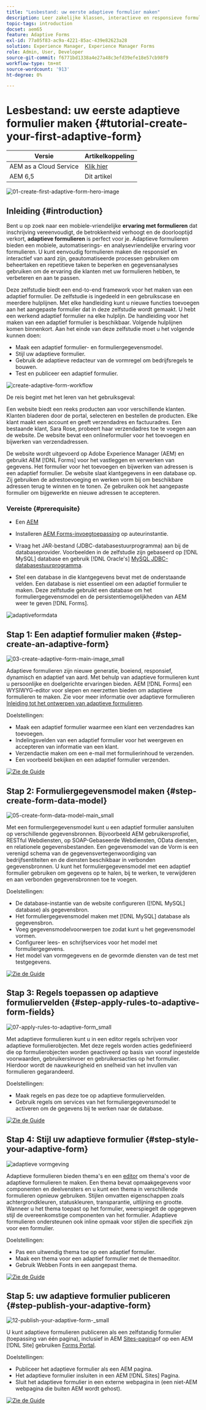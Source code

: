 ```yaml
---
title: "Lesbestand: uw eerste adaptieve formulier maken"
description: Leer zakelijke klassen, interactieve en responsieve formulieren te maken.
topic-tags: introduction
docset: aem65
feature: Adaptive Forms
exl-id: 77a05f83-ac9a-4221-85ac-439e82623a28
solution: Experience Manager, Experience Manager Forms
role: Admin, User, Developer
source-git-commit: f6771bd1338a4e27a48c3efd39efe18e57cb98f9
workflow-type: tm+mt
source-wordcount: '913'
ht-degree: 0%

---
```


# Lesbestand: uw eerste adaptieve formulier maken {#tutorial-create-your-first-adaptive-form}

| Versie | Artikelkoppeling |
| -------- | ---------------------------- |
| AEM as a Cloud Service | [Klik hier](https://experienceleague.adobe.com/docs/experience-manager-cloud-service/content/forms/adaptive-forms-authoring/authoring-adaptive-forms-foundation-components/create-an-adaptive-form-on-forms-cs/creating-adaptive-form.html) |
| AEM 6,5 | Dit artikel |


![01-create-first-adaptive-form-hero-image](assets/01-create-first-adaptive-form-hero-image.png)

## Inleiding {#introduction}

Bent u op zoek naar een mobiele-vriendelijke **ervaring met formulieren** dat inschrijving vereenvoudigt, de betrokkenheid verhoogt en de doorlooptijd verkort, **adaptieve formulieren** is perfect voor je. Adaptieve formulieren bieden een mobiele, automatiserings- en analysevriendelijke ervaring voor formulieren. U kunt eenvoudig formulieren maken die responsief en interactief van aard zijn, geautomatiseerde processen gebruiken om beheertaken en repetitieve taken te beperken en gegevensanalyses gebruiken om de ervaring die klanten met uw formulieren hebben, te verbeteren en aan te passen.

Deze zelfstudie biedt een end-to-end framework voor het maken van een adaptief formulier. De zelfstudie is ingedeeld in een gebruikscase en meerdere hulplijnen. Met elke handleiding kunt u nieuwe functies toevoegen aan het aangepaste formulier dat in deze zelfstudie wordt gemaakt. U hebt een werkend adaptief formulier na elke hulplijn. De handleiding voor het maken van een adaptief formulier is beschikbaar. Volgende hulplijnen komen binnenkort. Aan het einde van deze zelfstudie moet u het volgende kunnen doen:

* Maak een adaptief formulier- en formuliergegevensmodel.
* Stijl uw adaptieve formulier.
* Gebruik de adaptieve redacteur van de vormregel om bedrijfsregels te bouwen.
* Test en publiceer een adaptief formulier.

![create-adaptive-form-workflow](assets/create-daptive-form-workflow.png)

De reis begint met het leren van het gebruiksgeval:

Een website biedt een reeks producten aan voor verschillende klanten. Klanten bladeren door de portal, selecteren en bestellen de producten. Elke klant maakt een account en geeft verzendadres en factuuradres. Een bestaande klant, Sara Rose, probeert haar verzendadres toe te voegen aan de website. De website bevat een onlineformulier voor het toevoegen en bijwerken van verzendadressen.

De website wordt uitgevoerd op Adobe Experience Manager (AEM) en gebruikt AEM [!DNL Forms] voor het vastleggen en verwerken van gegevens. Het formulier voor het toevoegen en bijwerken van adressen is een adaptief formulier. De website slaat klantgegevens in een database op. Zij gebruiken de adrestoevoeging en werken vorm bij om beschikbare adressen terug te winnen en te tonen. Ze gebruiken ook het aangepaste formulier om bijgewerkte en nieuwe adressen te accepteren.

### Vereiste {#prerequisite}

* Een [AEM](https://experienceleague.adobe.com/docs/experience-manager-65/content/implementing/deploying/deploying/deploy.html#author-and-publish-installs)
* Installeren [AEM Forms-invoegtoepassing](../../forms/using/installing-configuring-aem-forms-osgi.md) op auteurinstantie.
* Vraag het JAR-bestand (JDBC-databasestuurprogramma) aan bij de databaseprovider. Voorbeelden in de zelfstudie zijn gebaseerd op [!DNL MySQL] database en gebruik [!DNL Oracle's] [MySQL JDBC-databasestuurprogramma](https://dev.mysql.com/downloads/connector/j/5.1.html).

* Stel een database in die klantgegevens bevat met de onderstaande velden. Een database is niet essentieel om een adaptief formulier te maken. Deze zelfstudie gebruikt een database om het formuliergegevensmodel en de persistentiemogelijkheden van AEM weer te geven [!DNL Forms].

![adaptiveformdata](assets/adaptiveformdata.png)

## Stap 1: Een adaptief formulier maken {#step-create-an-adaptive-form}

![03-create-adaptive-form-main-image_small](assets/03-create-adaptive-form-main-image_small.png)

Adaptieve formulieren zijn nieuwe generatie, boeiend, responsief, dynamisch en adaptief van aard. Met behulp van adaptieve formulieren kunt u persoonlijke en doelgerichte ervaringen bieden. AEM [!DNL Forms] een WYSIWYG-editor voor slepen en neerzetten bieden om adaptieve formulieren te maken. Zie voor meer informatie over adaptieve formulieren [Inleiding tot het ontwerpen van adaptieve formulieren](../../forms/using/introduction-forms-authoring.md).

Doelstellingen:

* Maak een adaptief formulier waarmee een klant een verzendadres kan toevoegen.
* Indelingsvelden van een adaptief formulier voor het weergeven en accepteren van informatie van een klant.
* Verzendactie maken om een e-mail met formulierinhoud te verzenden.
* Een voorbeeld bekijken en een adaptief formulier verzenden.

[![Zie de Guide](https://helpx.adobe.com/content/dam/help/en/marketing-cloud/how-to/digital-foundation/_jcr_content/main-pars/image_1250343773/see-the-guide-sm.png)](create-adaptive-form.md)

## Stap 2: Formuliergegevensmodel maken {#step-create-form-data-model}

![05-create-form-data-model-main_small](assets/05-create-form-data-model-main_small.png)

Met een formuliergegevensmodel kunt u een adaptief formulier aansluiten op verschillende gegevensbronnen. Bijvoorbeeld AEM gebruikersprofiel, RESTful Webdiensten, op SOAP-Gebaseerde Webdiensten, OData diensten, en relationele gegevensbestanden. Een gegevensmodel van de Vorm is een verenigd schema van de gegevensvertegenwoordiging van bedrijfsentiteiten en de diensten beschikbaar in verbonden gegevensbronnen. U kunt het formuliergegevensmodel met een adaptief formulier gebruiken om gegevens op te halen, bij te werken, te verwijderen en aan verbonden gegevensbronnen toe te voegen.

Doelstellingen:

* De database-instantie van de website configureren ([!DNL MySQL] database) als gegevensbron.
* Het formuliergegevensmodel maken met [!DNL MySQL] database als gegevensbron.
* Voeg gegevensmodelvoorwerpen toe zodat kunt u het gegevensmodel vormen.
* Configureer lees- en schrijfservices voor het model met formuliergegevens.
* Het model van vormgegevens en de gevormde diensten van de test met testgegevens.

[![Zie de Guide](https://helpx.adobe.com/content/dam/help/en/marketing-cloud/how-to/digital-foundation/_jcr_content/main-pars/image_1250343773/see-the-guide-sm.png)](create-form-data-model.md)

## Stap 3: Regels toepassen op adaptieve formuliervelden {#step-apply-rules-to-adaptive-form-fields}

![07-apply-rules-to-adaptive-form_small](assets/07-apply-rules-to-adaptive-form_small.png)

Met adaptieve formulieren kunt u in een editor regels schrijven voor adaptieve formulierobjecten. Met deze regels worden acties gedefinieerd die op formulierobjecten worden geactiveerd op basis van vooraf ingestelde voorwaarden, gebruikersinvoer en gebruikersacties op het formulier. Hierdoor wordt de nauwkeurigheid en snelheid van het invullen van formulieren gegarandeerd.

Doelstellingen:

* Maak regels en pas deze toe op adaptieve formuliervelden.
* Gebruik regels om services van het formuliergegevensmodel te activeren om de gegevens bij te werken naar de database.

[![Zie de Guide](https://helpx.adobe.com/content/dam/help/en/marketing-cloud/how-to/digital-foundation/_jcr_content/main-pars/image_1250343773/see-the-guide-sm.png)](apply-rules-to-adaptive-form-fields.md)

## Stap 4: Stijl uw adaptieve formulier {#step-style-your-adaptive-form}

![adaptieve vormgeving](/help/forms/using/assets/09-style-your-adaptive-form-small.png)

Adaptieve formulieren bieden thema&#39;s en een [editor](../../forms/using/themes.md) om thema&#39;s voor de adaptieve formulieren te maken. Een thema bevat opmaakgegevens voor componenten en deelvensters en u kunt een thema in verschillende formulieren opnieuw gebruiken. Stijlen omvatten eigenschappen zoals achtergrondkleuren, statuskleuren, transparantie, uitlijning en grootte. Wanneer u het thema toepast op het formulier, weerspiegelt de opgegeven stijl de overeenkomstige componenten van het formulier. Adaptieve formulieren ondersteunen ook inline opmaak voor stijlen die specifiek zijn voor een formulier.

Doelstellingen:

* Pas een uitwendig thema toe op een adaptief formulier.
* Maak een thema voor een adaptief formulier met de themaeditor.
* Gebruik Webben Fonts in een aangepast thema.

[![Zie de Guide](https://helpx.adobe.com/content/dam/help/en/marketing-cloud/how-to/digital-foundation/_jcr_content/main-pars/image_1250343773/see-the-guide-sm.png)](style-your-adaptive-form.md)

## Stap 5: uw adaptieve formulier publiceren {#step-publish-your-adaptive-form}

![12-publish-your-adaptive-form-_small](assets/12-publish-your-adaptive-form-_small.png)

U kunt adaptieve formulieren publiceren als een zelfstandig formulier (toepassing van één pagina), inclusief in AEM [Sites-pagina](/help/forms/using/embed-adaptive-form-aem-sites.md)of op een AEM [!DNL Site] gebruiken [Forms Portal](../../forms/using/introduction-publishing-forms.md).

Doelstellingen:

* Publiceer het adaptieve formulier als een AEM pagina.
* Het adaptieve formulier insluiten in een AEM [!DNL Sites] Pagina.
* Sluit het adaptieve formulier in een externe webpagina in (een niet-AEM webpagina die buiten AEM wordt gehost).

[![Zie de Guide](https://helpx.adobe.com/content/dam/help/en/marketing-cloud/how-to/digital-foundation/_jcr_content/main-pars/image_1250343773/see-the-guide-sm.png)](publish-your-adaptive-form.md)
